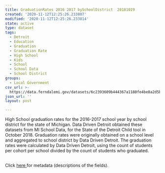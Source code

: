 ```yaml
---
title: GraduationRates 2016 2017 bySchoolDistrict  20181019
created: '2020-11-12T12:25:26.233807'
modified: '2020-11-12T12:25:26.233814'
state: active
type: dataset
tags:
  - Detroit
  - Education
  - Graduation
  - Graduation Rate
  - High School
  - Kids
  - School
  - School Data
  - School District
groups:
  - Local Government
csv_url: >-
  https://data.ferndalemi.gov/datasets/6c2393609b444367a1180fe4be8a2d5b_0.csv?outSR=%7B%22latestWkid%22%3A2898%2C%22wkid%22%3A2898%7D
json_url: ''
layout: post

---
```

High School graduation rates for the 2016-2017 school year by school district for the state of Michigan. Data Driven Detroit obtained these datasets from MI School Data, for the State of the Detroit Child tool in October 2018. Graduation rates were originally obtained on a school level and aggregated to school district by Data Driven Detroit. The graduation rates were calculated by Data Driven Detroit, using the count of students per cohort per school divided by the count of students who graduated.<div><br /></div><div>Click <a href='http://www.datadrivendetroit.org/metadata/GraduationRate_bySchoolDistrict_2016_2017_Metadata__20181022.xlsx' target='_blank'>here </a>for metadata (descriptions of the fields).<br /></div>
